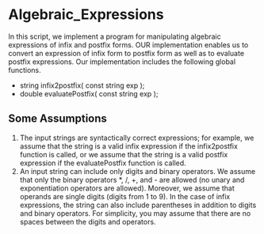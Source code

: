 # Algebraic_Expressions

In this script, we implement a program for manipulating algebraic expressions of infix and postfix forms. OUR implementation enables us to convert an expression of infix form to postfix form as well as to evaluate postfix expressions.
Our implementation includes the following global functions.
* string infix2postfix( const string exp );
* double evaluatePostfix( const string exp );


## Some Assumptions
1. The input strings are syntactically correct expressions; for example, we assume that the string is a valid infix expression if the infix2postfix function is called, or we assume that the string is a valid postfix expression if the evaluatePostfix function is called.
2. An input string can include only digits and binary operators. We assume that only the binary operators *, /, +, and - are allowed (no unary and exponentiation operators are allowed). Moreover, we assume that operands are single digits (digits from 1 to 9). In the case of infix expressions, the string can also include parentheses in addition to digits and binary operators. For simplicity, you may assume that there are no spaces between the digits and operators.

